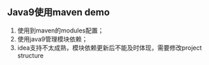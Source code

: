 ## Java9使用maven demo

1. 使用到maven的modules配置；
2. 使用java9管理模块依赖；
3. idea支持不太成熟，模块依赖更新后不能及时体现，需要修改project structure